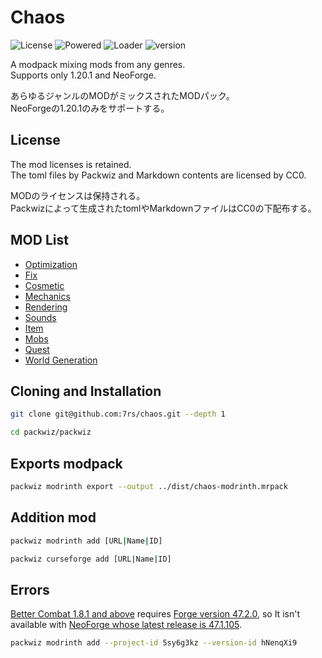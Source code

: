 # Chaos  

  ![License](https://img.shields.io/github/license/7rs/chaos?labelColor=blue&color=black)
  ![Powered](https://img.shields.io/badge/packwiz-black?label=powered&labelColor=red)
  ![Loader](https://img.shields.io/badge/neoforge-black?label=loader&labelColor=purple)
  ![version](https://img.shields.io/badge/1.20.1-black?label=support&labelColor=green)

  A modpack mixing mods from any genres.  
  Supports only 1.20.1 and NeoForge.  

  あらゆるジャンルのMODがミックスされたMODパック。  
  NeoForgeの1.20.1のみをサポートする。  

## License  

  The mod licenses is retained.  
  The toml files by Packwiz and Markdown contents are licensed by CC0.  

  MODのライセンスは保持される。  
  Packwizによって生成されたtomlやMarkdownファイルはCC0の下配布する。  

## MOD List  

- [Optimization](resources/optimization.md)
- [Fix](resources/fix.md)
- [Cosmetic](resources/cosmetic.md)
- [Mechanics](resources/mechanics.md)
- [Rendering](resources/rendering.md)
- [Sounds](resources/sounds.md)
- [Item](resources/item.md)
- [Mobs](resources/mobs.md)
- [Quest](resources/quest.md)
- [World Generation](resources/world-generation.md)

## Cloning and Installation  

  ```sh
  git clone git@github.com:7rs/chaos.git --depth 1
  ```  

  ```sh
  cd packwiz/packwiz
  ```  

## Exports modpack

  ```sh
  packwiz modrinth export --output ../dist/chaos-modrinth.mrpack
  ```  

## Addition mod  

  ```sh
  packwiz modrinth add [URL|Name|ID]
  ```  

  ```sh
  packwiz curseforge add [URL|Name|ID]
  ```  

[better-combat]: https://modrinth.com/mod/better-combat
[forge]: https://files.minecraftforge.net/net/minecraftforge/forge/index_1.20.1.html
[neoforge]: https://neoforged.net/

## Errors  

  [Better Combat 1.8.1 and above][better-combat] requires [Forge version 47.2.0][forge],
  so It isn't available with [NeoForge whose latest release is 47.1.105][neoforge].  

  ```sh
  packwiz modrinth add --project-id 5sy6g3kz --version-id hNenqXi9
  ```  
